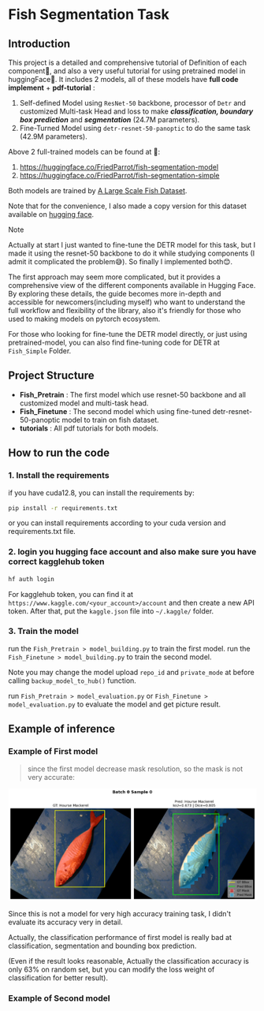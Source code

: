 # Fish Segmentation Task
## Introduction

This project is a detailed and comprehensive tutorial of Definition of each component🤗, and also a very useful tutorial for using pretrained model in huggingFace🤗. It includes 2 models, all of these models have **full code implement** + **pdf-tutorial** :  

1. Self-defined Model using `ResNet-50` backbone, processor of `Detr` and customized Multi-task Head and loss to make ***classification, boundary box prediction*** and ***segmentation*** (24.7M parameters).
2. Fine-Turned Model using `detr-resnet-50-panoptic` to do the same task (42.9M parameters). 

Above 2 full-trained models can be found at 🤗:
1. https://huggingface.co/FriedParrot/fish-segmentation-model
2. https://huggingface.co/FriedParrot/fish-segmentation-simple

Both models are trained by [A Large Scale Fish Dataset](https://www.kaggle.com/datasets/crowww/a-large-scale-fish-dataset). 

Note that for the convenience, I also made a copy version for this dataset available on [hugging face](https://huggingface.co/datasets/FriedParrot/a-large-scale-fish-dataset).

> [!note]  
> Actually at start I just wanted to fine-tune the DETR model for this task, but I made it using the resnet-50 backbone to do it while studying components  (I admit it complicated the problem😅). So finally I implemented both😊. 
>
> The first approach may seem more complicated, but it provides a comprehensive
> view of the different components available in Hugging Face. By exploring these details, the guide becomes more in-depth and accessible for newcomers(including myself) who want to understand the full workflow and flexibility of the library, also it's friendly for those who used to making models on pytorch ecosystem.
> 
> For those who looking for fine-tune the DETR model directly, or just using pretrained-model, you can also find fine-tuning code for DETR at `Fish_Simple` Folder. 


## Project Structure

- **Fish_Pretrain** : The first model which use resnet-50 backbone and all customized model and multi-task head. 
- **Fish_Finetune** : The second model which using fine-tuned detr-resnet-50-panoptic model to train on fish dataset. 
- **tutorials** : All pdf tutorials for both models. 

## How to run the code 
### 1. Install the requirements 
if you have cuda12.8, you can install the requirements by: 
```bash
pip install -r requirements.txt
```
or you can install requirements according to your cuda version and requirements.txt file. 

### 2. login you hugging face account and also make sure you have correct kagglehub token  

```bash
hf auth login 
```

For kagglehub token, you can find it at `https://www.kaggle.com/<your_account>/account` and then create a new API token. After that, put the `kaggle.json` file into `~/.kaggle/` folder.  

### 3. Train the model 
run the `Fish_Pretrain > model_building.py` to train the first model. 
run the `Fish_Finetune > model_building.py` to train the second model.  

Note you may change the model upload `repo_id` and `private_mode` at before calling `backup_model_to_hub()` function.

run `Fish_Pretrain > model_evaluation.py` or `Fish_Finetune > model_evaluation.py` to evaluate the model and get picture result.


## Example of inference 

###  Example of First model 

>  since the first model decrease mask resolution, so the mask is not very accurate: 

![batch0_sample0.png](Fish_Pretrain/img/batch0_sample0.png)

Since this is not a model for very high accuracy training task, I didn't evaluate its accuracy very in detail. 

Actually, the classification performance of first model is really bad at classification, segmentation and bounding box prediction. 

(Even if the result looks reasonable, Actually the classification accuracy is only 63% on random set, but you can modify the loss weight of classification for better result).
 
### Example of Second model
